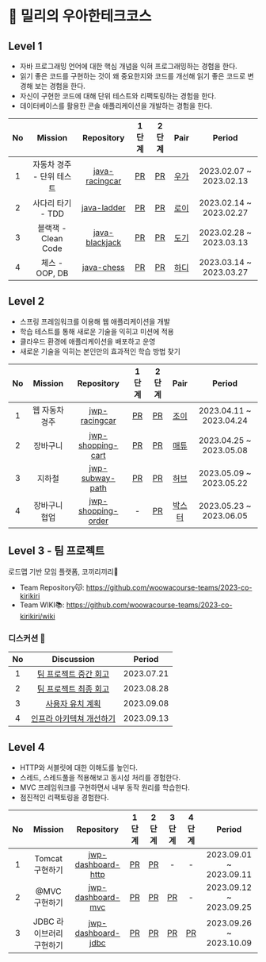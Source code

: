# 🚀 밀리의 우아한테크코스

## Level 1

- 자바 프로그래밍 언어에 대한 핵심 개념을 익혀 프로그래밍하는 경험을 한다.
- 읽기 좋은 코드를 구현하는 것이 왜 중요한지와 코드를 개선해 읽기 좋은 코드로 변경해 보는 경험을 한다.
- 자신이 구현한 코드에 대해 단위 테스트와 리팩토링하는 경험을 한다.
- 데이터베이스를 활용한 콘솔 애플리케이션을 개발하는 경험을 한다.

| No  |     Mission      |                          Repository                          |                             1단계                              |                             2단계                              |                 Pair                 |         Period          |
|:---:|:----------------:|:------------------------------------------------------------:|:------------------------------------------------------------:|:------------------------------------------------------------:|:------------------------------------:|:-----------------------:|
|  1  | 자동차 경주 - 단위 테스트  | [java-racingcar](https://github.com/miseongk/java-racingcar) | [PR](https://github.com/woowacourse/java-racingcar/pull/438) | [PR](https://github.com/woowacourse/java-racingcar/pull/599) |  [우가](https://github.com/wugawuga)   | 2023.02.07 ~ 2023.02.13 |
|  2  |   사다리 타기 - TDD   |    [java-ladder](https://github.com/miseongk/java-ladder)    |  [PR](https://github.com/woowacourse/java-ladder/pull/134)   |  [PR](https://github.com/woowacourse/java-ladder/pull/230)   |   [로이](https://github.com/the9kim)   | 2023.02.14 ~ 2023.02.27 |
|  3  | 블랙잭 - Clean Code | [java-blackjack](https://github.com/miseongk/java-blackjack) | [PR](https://github.com/woowacourse/java-blackjack/pull/476) | [PR](https://github.com/woowacourse/java-blackjack/pull/553) |  [도기](https://github.com/kdkdhoho)   | 2023.02.28 ~ 2023.03.13 |
|  4  |   체스 - OOP, DB   |     [java-chess](https://github.com/miseongk/java-chess)     |   [PR](https://github.com/woowacourse/java-chess/pull/508)   |   [PR](https://github.com/woowacourse/java-chess/pull/577)   | [하디](https://github.com/jundonghyuk) | 2023.03.14 ~ 2023.03.27 |

## Level 2

- 스프링 프레임워크를 이용해 웹 애플리케이션을 개발
- 학습 테스트를 통해 새로운 기술을 익히고 미션에 적용
- 클라우드 환경에 애플리케이션을 배포하고 운영
- 새로운 기술을 익히는 본인만의 효과적인 학습 방법 찾기

| No  | Mission  |                              Repository                              |                               1단계                               |                               2단계                               |                Pair                 |         Period          |
|:---:|:--------:|:--------------------------------------------------------------------:|:---------------------------------------------------------------:|:---------------------------------------------------------------:|:-----------------------------------:|:-----------------------:|
|  1  | 웹 자동차 경주 |      [jwp-racingcar](https://github.com/miseongk/jwp-racingcar)      |   [PR](https://github.com/woowacourse/jwp-racingcar/pull/94)    |   [PR](https://github.com/woowacourse/jwp-racingcar/pull/163)   |  [조이](https://github.com/yeonkkk)   | 2023.04.11 ~ 2023.04.24 |
|  2  |   장바구니   |  [jwp-shopping-cart](https://github.com/miseongk/jwp-shopping-cart)  | [PR](https://github.com/woowacourse/jwp-shopping-cart/pull/246) | [PR](https://github.com/woowacourse/jwp-shopping-cart/pull/294) | [매튜](https://github.com/kpeel5839)  | 2023.04.25 ~ 2023.05.08 |
|  3  |   지하철    |    [jwp-subway-path](https://github.com/miseongk/jwp-subway-path)    |  [PR](https://github.com/woowacourse/jwp-subway-path/pull/28)   |  [PR](https://github.com/woowacourse/jwp-subway-path/pull/184)  | [허브](https://github.com/greeng00se) | 2023.05.09 ~ 2023.05.22 |
|  4  | 장바구니 협업  | [jwp-shopping-order](https://github.com/miseongk/jwp-shopping-order) |                                -                                | [PR](https://github.com/woowacourse/jwp-shopping-order/pull/71) | [박스터](https://github.com/drunkenhw) | 2023.05.23 ~ 2023.06.05 |

## Level 3 - 팀 프로젝트

로드맵 기반 모임 플랫폼, 코끼리끼리🐘

- Team Repository😽: https://github.com/woowacourse-teams/2023-co-kirikiri
- Team WIKI📚: https://github.com/woowacourse-teams/2023-co-kirikiri/wiki

### 디스커션 💬

|     No     |                                                  Discussion                                                  |   Period   |
|:----------:|:------------------------------------------------------------------------------------------------------------:|:----------:|
|     1      |    [팀 프로젝트 중간 회고](https://github.com/woowacourse/retrospective/discussions/38#discussioncomment-6507498)     | 2023.07.21 |
|     2      |    [팀 프로젝트 최종 회고](https://github.com/woowacourse/retrospective/discussions/39#discussioncomment-6842372)     | 2023.08.28 |
|     3      |      [사용자 유치 계획](https://github.com/woowacourse/retrospective/discussions/40#discussioncomment-6944253)      | 2023.09.08 |
|     4      | [인프라 아키텍쳐 개선하기](https://github.com/woowacourse/infra-architecture-4/discussions/5#discussioncomment-6988939) | 2023.09.13 |


## Level 4

- HTTP와 서블릿에 대한 이해도를 높인다.
- 스레드, 스레드풀을 적용해보고 동시성 처리를 경험한다.
- MVC 프레임워크를 구현하면서 내부 동작 원리를 학습한다.
- 점진적인 리팩토링을 경험한다.

| No  |     Mission     |                              Repository                              |                               1단계                                |                               2단계                                |                               3단계                                |                               4단계                                |         Period          |
|:---:|:---------------:|:--------------------------------------------------------------------:|:----------------------------------------------------------------:|:----------------------------------------------------------------:|:----------------------------------------------------------------:|:----------------------------------------------------------------:|:-----------------------:|
|  1  |   Tomcat 구현하기   | [jwp-dashboard-http](https://github.com/miseongk/jwp-dashboard-http) | [PR](https://github.com/woowacourse/jwp-dashboard-http/pull/383) | [PR](https://github.com/woowacourse/jwp-dashboard-http/pull/464) |                                -                                 |                                -                                 | 2023.09.01 ~ 2023.09.11 |
|  2  |    @MVC 구현하기    |  [jwp-dashboard-mvc](https://github.com/miseongk/jwp-dashboard-mvc)  | [PR](https://github.com/woowacourse/jwp-dashboard-mvc/pull/405)  | [PR](https://github.com/woowacourse/jwp-dashboard-mvc/pull/482)  | [PR](https://github.com/woowacourse/jwp-dashboard-mvc/pull/630)  |                                -                                 | 2023.09.12 ~ 2023.09.25 |
|  3  | JDBC 라이브러리 구현하기 | [jwp-dashboard-jdbc](https://github.com/miseongk/jwp-dashboard-jdbc) | [PR](https://github.com/woowacourse/jwp-dashboard-jdbc/pull/286) | [PR](https://github.com/woowacourse/jwp-dashboard-jdbc/pull/401) | [PR](https://github.com/woowacourse/jwp-dashboard-jdbc/pull/503) | [PR](https://github.com/woowacourse/jwp-dashboard-jdbc/pull/544) | 2023.09.26 ~ 2023.10.09 |
